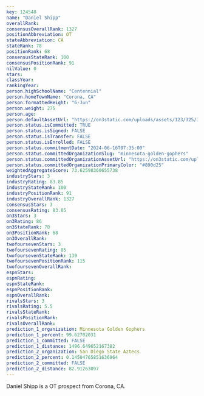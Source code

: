 ```yaml
---
key: 124548
name: "Daniel Shipp"
overallRank: 
consensusOverallRank: 1327
positionAbbreviation: OT
stateAbbreviation: CA
stateRank: 78
positionRank: 68
consensusStateRank: 100
consensusPositionRank: 91
nilValue: 0
stars: 
classYear: 
rankingYear: 
person.highSchoolName: "Centennial"
person.homeTownName: "Corona, CA"
person.formattedHeight: "6-Jun"
person.weight: 275
person.age: 
person.defaultAssetUrl: "https://on3static.com/uploads/assets/123/325/325123.png"
person.status.isCommitted: TRUE
person.status.isSigned: FALSE
person.status.isTransfer: FALSE
person.status.isEnrolled: FALSE
person.status.commitmentDate: "2024-06-16T07:35:00"
person.status.committedOrganizationSlug: "minnesota-golden-gophers"
person.status.committedOrganizationAssetUrl: "https://on3static.com/uploads/assets/43/150/150043.svg"
person.status.committedOrganizationPrimaryColor: "#890d25"
weightedAggregateScore: 73.62598360655738
industryStars: 3
industryRating: 83.85
industryStateRank: 100
industryPositionRank: 91
industryOverallRank: 1327
consensusStars: 3
consensusRating: 83.85
on3Stars: 3
on3Rating: 86
on3StateRank: 78
on3PositionRank: 68
on3OverallRank: 
twofoursevenStars: 3
twofoursevenRating: 85
twofoursevenStateRank: 139
twofoursevenPositionRank: 115
twofoursevenOverallRank: 
espnStars: 
espnRating: 
espnStateRank: 
espnPositionRank: 
espnOverallRank: 
rivalsStars: 3
rivalsRating: 5.5
rivalsStateRank: 
rivalsPositionRank: 
rivalsOverallRank: 
prediction_1_organization: Minnesota Golden Gophers
prediction_1_percent: 99.62702031
prediction_1_committed: FALSE
prediction_1_distance: 1496.649652167382
prediction_2_organization: San Diego State Aztecs
prediction_2_percent: 0.14504765851636964
prediction_2_committed: FALSE
prediction_2_distance: 82.91263097
---
```

Daniel Shipp is a OT prospect from Corona, CA.